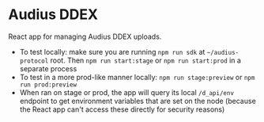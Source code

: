 # Audius DDEX

React app for managing Audius DDEX uploads.

* To test locally: make sure you are running `npm run sdk` at `~/audius-protocol` root. Then `npm run start:stage` or `npm run start:prod` in a separate process
* To test in a more prod-like manner locally: `npm run stage:preview` or `npm run prod:preview`  
* When ran on stage or prod, the app will query its local `/d_api/env` endpoint to get environment variables that are set on the node (because the React app can't access these directly for security reasons)
